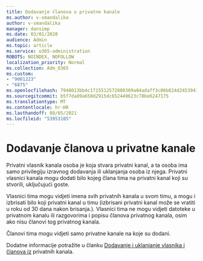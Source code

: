 ```yaml
---
title: Dodavanje članova u privatne kanale
ms.author: v-smandalika
author: v-smandalika
manager: dansimp
ms.date: 03/01/2020
audience: Admin
ms.topic: article
ms.service: o365-administration
ROBOTS: NOINDEX, NOFOLLOW
localization_priority: Normal
ms.collection: Adm_O365
ms.custom:
- "9001223"
- "6875"
ms.openlocfilehash: 7948013bb4c1715512572880369a04adaff3c06b824d245394139380abc65378
ms.sourcegitcommit: b5f7da89a650d2915dc652449623c78be6247175
ms.translationtype: MT
ms.contentlocale: hr-HR
ms.lasthandoff: 08/05/2021
ms.locfileid: "53953105"
---
```

# <a name="adding-members-to-private-channels"></a>Dodavanje članova u privatne kanale

Privatni vlasnik kanala osoba je koja stvara privatni kanal, a ta osoba ima samo privilegiju izravnog dodavanja ili uklanjanja osoba iz njega. Privatni vlasnici kanala mogu dodati bilo kojeg člana tima na privatni kanal koji su stvorili, uključujući goste.

Vlasnici tima mogu vidjeti imena svih privatnih kanala u svom timu, a mogu i izbrisati bilo koji privatni kanal u timu (izbrisani privatni kanal može se vratiti u roku od 30 dana nakon brisanja.). Vlasnici tima ne mogu vidjeti datoteke u privatnom kanalu ili razgovorima i popisu članova privatnog kanala, osim ako nisu članovi tog privatnog kanala.

Članovi tima mogu vidjeti samo privatne kanale na koje su dodani.

Dodatne informacije potražite u članku [Dodavanje i uklanjanje vlasnika i članova iz](https://docs.microsoft.com/MicrosoftTeams/private-channels#adding-and-removing-owners-and-members) privatnih kanala.
